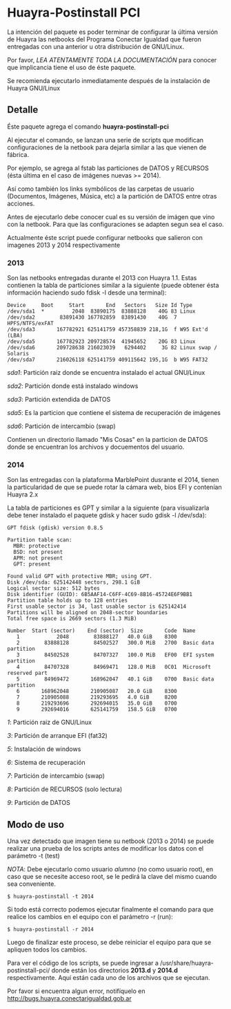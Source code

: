 # Huayra-Postinstall PCI

La intención del paquete es poder terminar de configurar la última versión de Huayra las netbooks del Programa Conectar Igualdad que fueron entregadas con una anterior u otra distribución de GNU/Linux. 

Por favor, *LEA ATENTAMENTE TODA LA DOCUMENTACIÓN* para conocer que implicancia tiene el uso de
éste paquete.

Se recomienda ejecutarlo inmediatamente después de la instalación de Huayra GNU/Linux

## Detalle

Éste paquete agrega el comando **huayra-postinstall-pci**

Al ejecutar el comando, se lanzan una serie de scripts que modifican configuraciones de la netbook para dejarla similar a las que vienen de fábrica.

Por ejemplo, se agrega al fstab las particiones de DATOS y RECURSOS (ésta última en el caso de imágenes nuevas >= 2014).

Así como también los links symbólicos de las carpetas de usuario (Documentos, Imágenes, Música, etc) a la partición de DATOS entre otras acciones.

Antes de ejecutarlo debe conocer cual es su versión de imágen que vino con la netbook. Para que las configuraciones se adapten segun sea el caso.

Actualmente éste script puede configurar netbooks que salieron con imagenes 2013 y 2014 respectivamente 

### 2013

Son las netbooks entregadas durante el 2013 con Huayra 1.1. Estas contienen la tabla de 
particiones similar a la siguiente (puede obtener ésta información haciendo sudo fdisk -l desde una terminal):

```
Device     Boot     Start       End   Sectors   Size Id Type
/dev/sda1  *         2048  83890175  83888128    40G 83 Linux
/dev/sda2        83891430 167782859  83891430    40G  7 HPFS/NTFS/exFAT
/dev/sda3       167782921 625141759 457358839 218,1G  f W95 Ext'd (LBA)
/dev/sda5       167782923 209728574  41945652    20G 83 Linux
/dev/sda6       209728638 216023039   6294402     3G 82 Linux swap / Solaris
/dev/sda7       216026118 625141759 409115642 195,1G  b W95 FAT32
```
*sda1*: Partición raiz donde se encuentra instalado el actual GNU/Linux

*sda2*: Partición donde está instalado windows

*sda3*: Partición extendida de DATOS

*sda5*: Es la particion que contiene el sistema de recuperación de imágenes

*sda6*: Partición de intercambio (swap)

Contienen un directorio llamado "Mis Cosas" en la particion de DATOS donde se encuentran los archivos y docuementos del usuario.

### 2014

Son las entregadas con la plataforma MarblePoint dusrante el 2014, tienen la particularidad de que se puede rotar la cámara web, bios EFI y contenían Huayra 2.x

La tabla de particiones es GPT y similar a la siguiente (para visualizarla debe tener instalado el paquete gdisk y hacer sudo gdisk -l /dev/sda):

```
GPT fdisk (gdisk) version 0.8.5

Partition table scan:
  MBR: protective
  BSD: not present
  APM: not present
  GPT: present

Found valid GPT with protective MBR; using GPT.
Disk /dev/sda: 625142448 sectors, 298.1 GiB
Logical sector size: 512 bytes
Disk identifier (GUID): 6B5AAF14-C6FF-4C69-8B16-45724E6F9BB1
Partition table holds up to 128 entries
First usable sector is 34, last usable sector is 625142414
Partitions will be aligned on 2048-sector boundaries
Total free space is 2669 sectors (1.3 MiB)

Number  Start (sector)    End (sector)  Size       Code  Name
   1            2048        83888127   40.0 GiB    8300  
   2        83888128        84502527   300.0 MiB   2700  Basic data partition
   3        84502528        84707327   100.0 MiB   EF00  EFI system partition
   4        84707328        84969471   128.0 MiB   0C01  Microsoft reserved part
   5        84969472       168962047   40.1 GiB    0700  Basic data partition
   6       168962048       210905087   20.0 GiB    8300  
   7       210905088       219293695   4.0 GiB     8200  
   8       219293696       292694015   35.0 GiB    0700  
   9       292694016       625141759   158.5 GiB   0700  
```

*1*: Partición raiz de GNU/Linux

*3*: Partición de arranque EFI (fat32)

*5*: Instalación de windows

*6*: Sistema de recuperación

*7*: Partición de intercambio (swap)

*8*: Partición de RECURSOS (solo lectura)

*9*: Partición de DATOS

## Modo de uso

Una vez detectado que imagen tiene su netbook (2013 o 2014) se puede realizar una prueba de los scripts antes de modificar los datos con el parámetro -t (test)

*NOTA*: Debe ejecutarlo como usuario *alumno* (no como usuario root), en caso que se necesite acceso root, se le pedirá la clave del mismo cuando sea conveniente.  

```
$ huayra-postinstall -t 2014
```
Si todo está correcto podemos ejecutar finalmente el comando para que realice los cambios en el equipo con el parámetro -r (run):

```
$ huayra-postinstall -r 2014
```
Luego de finalizar este proceso, se debe reiniciar el equipo para que se apliquen todos los cambios.

Para ver el código de los scripts, se puede ingresar a /usr/share/huayra-postinstall-pci/ donde están los directorios **2013.d** y **2014.d** respectivamente. Aquí están cada uno de los archivos que se ejecutan.

Por favor si encuentra algun error, notifíquelo en http://bugs.huayra.conectarigualdad.gob.ar
